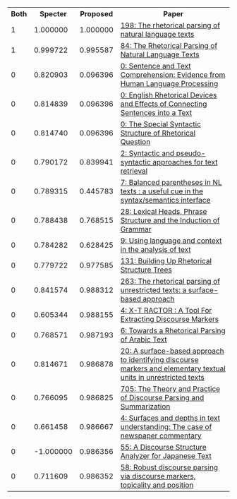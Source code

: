 <html><table><tr>
<th>Both</th>
<th>Specter</th>
<th>Proposed</th>
<th>Paper</th>
</tr>
<tr>
<td>1</td>
<td>1.000000</td>
<td>1.000000</td>
<td><a href="https://www.semanticscholar.org/paper/29574f0d891d4cc4577a0426aa675dce746a3ad1">198: The rhetorical parsing of natural language texts</a></td>
</tr>
<tr>
<td>1</td>
<td>0.999722</td>
<td>0.995587</td>
<td><a href="https://www.semanticscholar.org/paper/962eee674c6007875b958fdb388821ad286d8c6f">84: The Rhetorical Parsing of Natural Language Texts</a></td>
</tr>
<tr>
<td>0</td>
<td>0.820903</td>
<td>0.096396</td>
<td><a href="https://www.semanticscholar.org/paper/90a09d4a160358272f72358896325b6627eb29e9">0: Sentence and Text Comprehension: Evidence from Human Language Processing</a></td>
</tr>
<tr>
<td>0</td>
<td>0.814839</td>
<td>0.096396</td>
<td><a href="https://www.semanticscholar.org/paper/a7f675fcb78bcf2d87f401d5790f9c6777dd98b0">0: English Rhetorical Devices and Effects of Connecting Sentences into a Text</a></td>
</tr>
<tr>
<td>0</td>
<td>0.814740</td>
<td>0.096396</td>
<td><a href="https://www.semanticscholar.org/paper/03f52ef8de5c24c4777bf259a4f6423eb3aa97b0">0: The Special Syntactic Structure of Rhetorical Question</a></td>
</tr>
<tr>
<td>0</td>
<td>0.790172</td>
<td>0.839941</td>
<td><a href="https://www.semanticscholar.org/paper/31ded85352af33b5e81d7e0fdc22e1355af78971">2: Syntactic and pseudo-syntactic approaches for text retrieval</a></td>
</tr>
<tr>
<td>0</td>
<td>0.789315</td>
<td>0.445783</td>
<td><a href="https://www.semanticscholar.org/paper/b1e77b80ccc9591c04a773e721721ad58a011905">7: Balanced parentheses in NL texts : a useful cue in the syntax/semantics interface</a></td>
</tr>
<tr>
<td>0</td>
<td>0.788438</td>
<td>0.768515</td>
<td><a href="https://www.semanticscholar.org/paper/d90042dd73ec9a7c488b6aac0b2c5bf4bf03894e">28: Lexical Heads, Phrase Structure and the Induction of Grammar</a></td>
</tr>
<tr>
<td>0</td>
<td>0.784282</td>
<td>0.628425</td>
<td><a href="https://www.semanticscholar.org/paper/ba3ac4cc3d15144bf856ae1ae72476e1a1f9fbdd">9: Using language and context in the analysis of text</a></td>
</tr>
<tr>
<td>0</td>
<td>0.779722</td>
<td>0.977585</td>
<td><a href="https://www.semanticscholar.org/paper/75b2e2ce95a5ff349566025610a0213851dccefb">131: Building Up Rhetorical Structure Trees</a></td>
</tr>
<tr>
<td>0</td>
<td>0.841574</td>
<td>0.988312</td>
<td><a href="https://www.semanticscholar.org/paper/3d249c3522e401b756d3214ef11b0761b5a10e7f">263: The rhetorical parsing of unrestricted texts: a surface-based approach</a></td>
</tr>
<tr>
<td>0</td>
<td>0.605344</td>
<td>0.988155</td>
<td><a href="https://www.semanticscholar.org/paper/597e4ba99d373498dedd5c1bc242a3ff2c64c1c0">4: X-T RACTOR : A Tool For Extracting Discourse Markers</a></td>
</tr>
<tr>
<td>0</td>
<td>0.768571</td>
<td>0.987193</td>
<td><a href="https://www.semanticscholar.org/paper/97b1601fadb5db06f7d99225e190ebb2d15abe6f">6: Towards a Rhetorical Parsing of Arabic Text</a></td>
</tr>
<tr>
<td>0</td>
<td>0.814671</td>
<td>0.986878</td>
<td><a href="https://www.semanticscholar.org/paper/576c7f84f1b49a1b85048d74e924c0057a192877">20: A surface-based approach to identifying discourse markers and elementary textual units in unrestricted texts</a></td>
</tr>
<tr>
<td>0</td>
<td>0.766095</td>
<td>0.986825</td>
<td><a href="https://www.semanticscholar.org/paper/4155f29d9287a76dce0f194a7f740a7a646a85c3">705: The Theory and Practice of Discourse Parsing and Summarization</a></td>
</tr>
<tr>
<td>0</td>
<td>0.661458</td>
<td>0.986667</td>
<td><a href="https://www.semanticscholar.org/paper/4485f8aa720a77261218fc78bdd1a8d154f131b2">4: Surfaces and depths in text understanding: The case of newspaper commentary</a></td>
</tr>
<tr>
<td>0</td>
<td>-1.000000</td>
<td>0.986356</td>
<td><a href="https://www.semanticscholar.org/paper/e89aa7a37bcc6e8915e9aa505d51d447be3e8d77">55: A Discourse Structure Analyzer for Japanese Text</a></td>
</tr>
<tr>
<td>0</td>
<td>0.711609</td>
<td>0.986352</td>
<td><a href="https://www.semanticscholar.org/paper/962cb91d74a3671f8e8cc5822e8282a636062056">58: Robust discourse parsing via discourse markers, topicality and position</a></td>
</tr>
</table></html>
